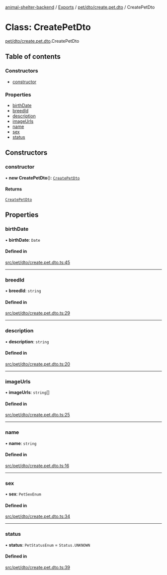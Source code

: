 [animal-shelter-backend](../README.md) / [Exports](../modules.md) / [pet/dto/create.pet.dto](../modules/pet_dto_create_pet_dto.md) / CreatePetDto

# Class: CreatePetDto

[pet/dto/create.pet.dto](../modules/pet_dto_create_pet_dto.md).CreatePetDto

## Table of contents

### Constructors

- [constructor](pet_dto_create_pet_dto.CreatePetDto.md#constructor)

### Properties

- [birthDate](pet_dto_create_pet_dto.CreatePetDto.md#birthdate)
- [breedId](pet_dto_create_pet_dto.CreatePetDto.md#breedid)
- [description](pet_dto_create_pet_dto.CreatePetDto.md#description)
- [imageUrls](pet_dto_create_pet_dto.CreatePetDto.md#imageurls)
- [name](pet_dto_create_pet_dto.CreatePetDto.md#name)
- [sex](pet_dto_create_pet_dto.CreatePetDto.md#sex)
- [status](pet_dto_create_pet_dto.CreatePetDto.md#status)

## Constructors

### constructor

• **new CreatePetDto**(): [`CreatePetDto`](pet_dto_create_pet_dto.CreatePetDto.md)

#### Returns

[`CreatePetDto`](pet_dto_create_pet_dto.CreatePetDto.md)

## Properties

### birthDate

• **birthDate**: `Date`

#### Defined in

[src/pet/dto/create.pet.dto.ts:45](https://github.com/B4LiN7/animal-shelter-backend/blob/433cf0c1c0d87c638e9f68cdba4d5975f6f24447/src/pet/dto/create.pet.dto.ts#L45)

___

### breedId

• **breedId**: `string`

#### Defined in

[src/pet/dto/create.pet.dto.ts:29](https://github.com/B4LiN7/animal-shelter-backend/blob/433cf0c1c0d87c638e9f68cdba4d5975f6f24447/src/pet/dto/create.pet.dto.ts#L29)

___

### description

• **description**: `string`

#### Defined in

[src/pet/dto/create.pet.dto.ts:20](https://github.com/B4LiN7/animal-shelter-backend/blob/433cf0c1c0d87c638e9f68cdba4d5975f6f24447/src/pet/dto/create.pet.dto.ts#L20)

___

### imageUrls

• **imageUrls**: `string`[]

#### Defined in

[src/pet/dto/create.pet.dto.ts:25](https://github.com/B4LiN7/animal-shelter-backend/blob/433cf0c1c0d87c638e9f68cdba4d5975f6f24447/src/pet/dto/create.pet.dto.ts#L25)

___

### name

• **name**: `string`

#### Defined in

[src/pet/dto/create.pet.dto.ts:16](https://github.com/B4LiN7/animal-shelter-backend/blob/433cf0c1c0d87c638e9f68cdba4d5975f6f24447/src/pet/dto/create.pet.dto.ts#L16)

___

### sex

• **sex**: `PetSexEnum`

#### Defined in

[src/pet/dto/create.pet.dto.ts:34](https://github.com/B4LiN7/animal-shelter-backend/blob/433cf0c1c0d87c638e9f68cdba4d5975f6f24447/src/pet/dto/create.pet.dto.ts#L34)

___

### status

• **status**: `PetStatusEnum` = `Status.UNKNOWN`

#### Defined in

[src/pet/dto/create.pet.dto.ts:39](https://github.com/B4LiN7/animal-shelter-backend/blob/433cf0c1c0d87c638e9f68cdba4d5975f6f24447/src/pet/dto/create.pet.dto.ts#L39)
